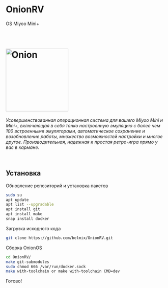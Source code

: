 # OnionRV
OS Miyoo Mini+
<p>&nbsp;</p>

# <img alt="Onion" src="https://user-images.githubusercontent.com/44569252/179510333-40793fbc-f2a3-4269-8ab9-569b191d423f.png" width="196px">

*Усовершенствованная операционная система для вашего Miyoo Mini и Mini+, включающая в себя тонко настроенную эмуляцию с более чем 100 встроенными эмуляторами, автоматическое сохранение и возобновление работы, множество возможностей настройки и многое другое. Производительная, надежная и простая ретро-игра прямо у вас в кармане.*

<p>&nbsp;</p>

## Установка

Обновление репозиторий и установка пакетов
```bash
sudo su
apt update
apt list --upgradable
apt install git
apt install make
snap install docker
```

Загрузка исходного кода

```bash
git clone https://github.com/belmix/OnionRV.git
```

Сборка OnionOS

```bash
cd OnionRV/
make git-submodules
sudo chmod 666 /var/run/docker.sock
make with-toolchain or make with-toolchain CMD=dev
```

Готово!
